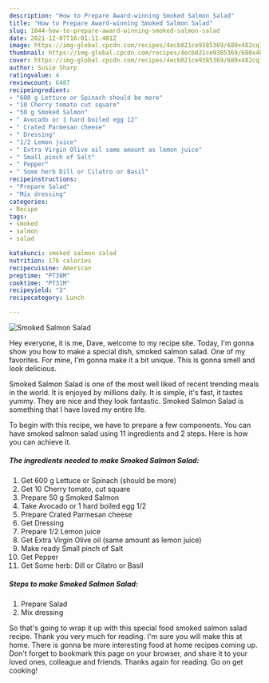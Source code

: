 ```yaml
---
description: "How to Prepare Award-winning Smoked Salmon Salad"
title: "How to Prepare Award-winning Smoked Salmon Salad"
slug: 1844-how-to-prepare-award-winning-smoked-salmon-salad
date: 2021-12-07T16:01:11.481Z
image: https://img-global.cpcdn.com/recipes/4ecb021ce9385369/680x482cq70/smoked-salmon-salad-recipe-main-photo.jpg
thumbnail: https://img-global.cpcdn.com/recipes/4ecb021ce9385369/680x482cq70/smoked-salmon-salad-recipe-main-photo.jpg
cover: https://img-global.cpcdn.com/recipes/4ecb021ce9385369/680x482cq70/smoked-salmon-salad-recipe-main-photo.jpg
author: Susie Sharp
ratingvalue: 4
reviewcount: 6487
recipeingredient:
- "600 g Lettuce or Spinach should be more"
- "10 Cherry tomato cut square"
- "50 g Smoked Salmon"
- " Avocado or 1 hard boiled egg 12"
- " Crated Parmesan cheese"
- " Dressing"
- "1/2 Lemon juice"
- " Extra Virgin Olive oil same amount as lemon juice"
- " Small pinch of Salt"
- " Pepper"
- " Some herb Dill or Cilatro or Basil"
recipeinstructions:
- "Prepare Salad"
- "Mix dressing"
categories:
- Recipe
tags:
- smoked
- salmon
- salad

katakunci: smoked salmon salad 
nutrition: 176 calories
recipecuisine: American
preptime: "PT38M"
cooktime: "PT31M"
recipeyield: "3"
recipecategory: Lunch

---
```



![Smoked Salmon Salad](https://img-global.cpcdn.com/recipes/4ecb021ce9385369/680x482cq70/smoked-salmon-salad-recipe-main-photo.jpg)

Hey everyone, it is me, Dave, welcome to my recipe site. Today, I'm gonna show you how to make a special dish, smoked salmon salad. One of my favorites. For mine, I'm gonna make it a bit unique. This is gonna smell and look delicious.

Smoked Salmon Salad is one of the most well liked of recent trending meals in the world. It is enjoyed by millions daily. It is simple, it's fast, it tastes yummy. They are nice and they look fantastic. Smoked Salmon Salad is something that I have loved my entire life.




To begin with this recipe, we have to prepare a few components. You can have smoked salmon salad using 11 ingredients and 2 steps. Here is how you can achieve it.

<!--inarticleads1-->

##### The ingredients needed to make Smoked Salmon Salad:

1. Get 600 g Lettuce or Spinach (should be more)
1. Get 10 Cherry tomato, cut square
1. Prepare 50 g Smoked Salmon
1. Take  Avocado or 1 hard boiled egg 1/2
1. Prepare  Crated Parmesan cheese
1. Get  Dressing
1. Prepare 1/2 Lemon juice
1. Get  Extra Virgin Olive oil (same amount as lemon juice)
1. Make ready  Small pinch of Salt
1. Get  Pepper
1. Get  Some herb: Dill or Cilatro or Basil




<!--inarticleads2-->

##### Steps to make Smoked Salmon Salad:

1. Prepare Salad
1. Mix dressing




So that's going to wrap it up with this special food smoked salmon salad recipe. Thank you very much for reading. I'm sure you will make this at home. There is gonna be more interesting food at home recipes coming up. Don't forget to bookmark this page on your browser, and share it to your loved ones, colleague and friends. Thanks again for reading. Go on get cooking!
